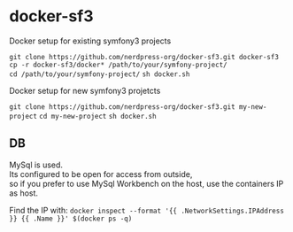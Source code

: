 # docker-sf3
Docker setup for existing symfony3 projects

`git clone https://github.com/nerdpress-org/docker-sf3.git docker-sf3`   
`cp -r docker-sf3/docker* /path/to/your/symfony-project/`   
`cd /path/to/your/symfony-project/`
`sh docker.sh`

Docker setup for new symfony3 projetcts

`git clone https://github.com/nerdpress-org/docker-sf3.git my-new-project`
`cd my-new-project`
`sh docker.sh`


## DB
MySql is used.  
Its configured to be open for access from outside,  
so if you prefer to use MySql Workbench on the host, use the containers IP as host.  

Find the IP with: `docker inspect --format '{{ .NetworkSettings.IPAddress }} {{ .Name }}' $(docker ps -q)`
